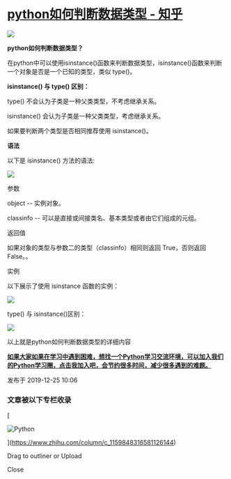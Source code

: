 # [python如何判断数据类型 - 知乎](https://zhuanlan.zhihu.com/p/99247743)

**![](https://pic1.zhimg.com/v2-56d4c1d25045e65869b062b001ec0d94_b.jpg)**

**python如何判断数据类型？**

在python中可以使用isinstance()函数来判断数据类型，isinstance()函数来判断一个对象是否是一个已知的类型，类似 type()。

**isinstance() 与 type() 区别：**

type() 不会认为子类是一种父类类型，不考虑继承关系。

isinstance() 会认为子类是一种父类类型，考虑继承关系。

如果要判断两个类型是否相同推荐使用 isinstance()。

**语法**

以下是 isinstance() 方法的语法:

![](https://pic4.zhimg.com/v2-9d96985e0ee89f86eac8b97d93e25bc3_b.png)

参数

object -- 实例对象。

classinfo -- 可以是直接或间接类名、基本类型或者由它们组成的元组。

返回值

如果对象的类型与参数二的类型（classinfo）相同则返回 True，否则返回 False。。

实例

以下展示了使用 isinstance 函数的实例：

![](https://pic2.zhimg.com/v2-722e5261b7ea3a6f689cf2a0a2afe9e5_b.jpg)

type() 与 isinstance()区别：

![](https://pic1.zhimg.com/v2-d9f28ef311b74e767612397f4d49ccec_b.jpg)

以上就是python如何判断数据类型的详细内容

**[如果大家如果在学习中遇到困难，想找一个Python学习交流环境，可以加入我们的Python学习圈，点击我加入吧，会节约很多时间，减少很多遇到的难题。](https://jq.qq.com/?_wv=1027&k=5VuOrF2)**

发布于 2019-12-25 10:06

### 文章被以下专栏收录

[

![Python](https://pica.zhimg.com/v2-c43bd683f83cff5fff6943417bc87e9d_xs.jpg?source=172ae18b)



](https://www.zhihu.com/column/c_1159848316581126144)

Drag to outliner or Upload

Close
